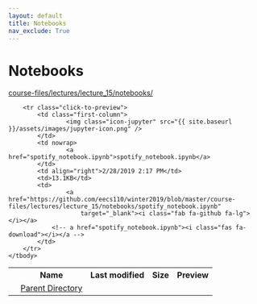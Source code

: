 ```yaml
---
layout: default
title: Notebooks
nav_exclude: True
---
```


# Notebooks

[course-files/lectures/lecture_15/notebooks/](.)

<table class="tbl-files">
    <tbody>
        <tr>
            <th valign="top"></th>
            <th>Name</th>
            <th>Last modified</th>
            <th>Size</th>
            <th>Preview</th>
        </tr>
        <tr>
            <td valign="top">
                <i class="fa fa-folder-open"></i>
            </td>
            <td><a href="../">Parent Directory</a></td>
            <td>&nbsp;</td>
            <td>&nbsp;</td>
            <td>&nbsp;</td>
        </tr>

        <tr class="click-to-preview">
            <td class="first-column">
                    <img class="icon-jupyter" src="{{ site.baseurl }}/assets/images/jupyter-icon.png" />
            </td>
            <td nowrap>
                    <a href="spotify_notebook.ipynb">spotify_notebook.ipynb</a>
            </td>
            <td align="right">2/28/2019 2:17 PM</td>
            <td>13.1KB</td>
            <td>
                    <a href="https://github.com/eecs110/winter2019/blob/master/course-files/lectures/lecture_15/notebooks/spotify_notebook.ipynb" 
                        target="_blank"><i class="fab fa-github fa-lg"></i></a>
                <!-- a href="spotify_notebook.ipynb"><i class="fas fa-download"></i></a -->
            </td>
        </tr>
    </tbody>
</table>

